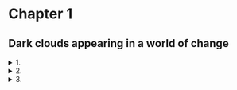 # Chapter 1
## Dark clouds appearing in a world of change

<details>
<summary>1.</summary>
"Give my best regards to the Lord Raikage as well".
The vast ocean was veiled in white mist. Not particularly good for visibility, but the women were accustomed to fog; they cloud see quite well, even in these conditions.
Enclosed on all four sides by the ocean, The Land of Water, one of the lands known as the five great ninja nations, was also home to the village of Kirigakure. The days when Kirigakure was known as the Village of the Bloody Mist and the origin of Akatsuki were in the distant past. Yagura, the Fourth Mizukage, had dirtied his hands with all sorts of evil, but the genjutsu cast on him had been released by the late Ao's byakugan, and with Terumi Mei's assumption of the office of Fifth Mizukage, the situation in Kirigakure was steadily improving.
And then, the Fourth Great Ninja War changed the world completely. The constantly quarrelling five great ninja lands had joined hands and come through the terrible battles together, becoming war comrades. Even after the Great War, they had worked together to overcome the difficulties that arose to sake the world. Many lives had been sacrificed in the war, and those who survived lived with great sadness, but the things gained were also great.
"Please be thorough in your duties in the joint training between Kirigakure and Kumogakure!" Chojuro —carrying the large twinsword Hiramekarei that was proof that he was one of the Seven Ninja Swordsmen— called to the ninja preparing to sail away.
The surf pounded against the port. A ship large enough to carry a hundred people was currently moored there, in this critical location for the Land of Water, surrounded by the sea as the country was.
Some people has kicked up a fuss when the decision was made to train together with another village, but still the feeling of friendship was actually quite strong. The fact that they had exchanges like this with other lands was due in large part to Uzumaki Naruto and the many incredible things he had accomplished during the Fourth Great Ninja War. His hope was that ninja would come together to create a world without war.
"These sorts of experiences will also be good for the future of Kirigakure", the Mizukage remarked to the squad leader in charge of the joint training group.
"Yes, ma'am! We will be bold. Made for this mission, we will build a basis for friendship with other nations!" The squad leader responded sincerely to this hope of the Mizukage.
But she reacted with a gasp. Old maid?!
Utterly ignorant of the Mizukage's state of upset, Chojuro said to the squad leader, "The Lord Raikage is hard on both self and others at times. But he is a firm and brave man. He gives his all to everything he does. Also, this time of year, powerful typhoons often from around the islands neighboring the Land of Water, so please do not act rashly. Keep an eye out for them".
"Ha ha! So now you worry about other people now, hm, Chojuro? Better off herding cats".
Old maid, hard on both self and other at times... Trash her?!
As Chojuro and the others chatted cheerfully, the look on the Mizukage's face grew grim, and an ominous aura rose up around her.
Noticing her silence, Chojuro cocked his head curiously to one side and looked at her. "Lady Mizukage, is something the matter?".
She exhaled a long breath and collected her scattered nerves.
"I just remembered things with Ao... If he were here..."
"Oh, Ao... I wish hr could see me now too". Chojuro had apparently taken her statement to mean she wanted to show off the now-grown Chojuro to Ao.
Rather than correcting him, the Mizukage smiled and brought heir conversations together with a "Truly".
"All right, then! We'll be off!" a ninja on the ship called, now that all members were aboard; the ship slowly left the port.
"The five great nations hated each other so much, and now we can join hands like this", Chojuro murmured deeply moved, as they watched it sail off in mist of sea spray. "It'is simply incredible, isn't it?".
"Yes, it really is". The Mizukage felt something more than this, than how Chojuro left the transformation of this changing world in his own way. She was one of the shinobi who has lived through the dark days of Kirigakure. She had fought, drenched in the blood of the others, in her own blood, for the sake of the village.
Back then, if a ninja was determined to be a burden, they were simply thrown to the wolves. It had indeed been a time when everything was suspected, when they had lost sight of what they were living for, what they believed in, as if they has been in a thick fog. That environment had produced, among others, Momochi Zabuza, feared as a demon; Haku of the Yuki clan, toyed with by the sad destiny of kekkei genkai; and Hoshigaki Kisame, who bore the darkness of Kirigakure alone —so-called "evil" ninja. As a ninja from the same village, from the same era, however, the Mizukage secretly had complicated feelings about calling them evil.
With the tensions among the five great nations easing, and thus, fewer and fewer battles, this world, formerly centered around fighting, was now changing from its foundations.
Which meant that both ninja and average citizens also needed to change to adapt to these new times. But not everyone could accept this. There were inevitably going to be people who rejected and despised the idea of this change, who would try to destroy this new world.
In her struggle to undo the negative inheritance left by the former Mizukage and Kirigakure's own history, the current Mizukage, Mei, was coming up against all kind of difficulties, so she knew. Change was no simple mater.
The ship bound for the Land of Lightning had become a shadow in the distance in the blink of an eye. The Mizukage strained her eyes to follow the hazy ship disappearing into the white mist.

<p align="center">
	<img src="../../README/images/shuriken_naruto.svg" width="50">
</p>

"It got cloudy all of a sudden".
The Kirigakure ninja keeping watch on the deck of the ship looked up at the sky. It had been a day since the ship set out from the port in the Land of Water toward the Land of Lightning. After they slipped through the white fog, they had been blessed with good weather, but abruptly, black clouds started gathering above them. The wind blew against her cheeks, and the calm face of the ocean began to change.
"A storm might be coming". the watch ninja took a step to go and report to the people inside. But she felt eyes on her somehow. Unconsciously, she turned in that direction and saw a small boat in the ocean, in the breaks between the waves. "A fishing boat?".
Aboard the vessel were several people dressed like fishermen in straw raincoats and woven 'amigasa' hats. But there were many islands of all sizes in this area, and more than a few of their residents made their living fishing. There was no need to be particularly concerned. Or so she thought, but the boat was gradually heading toward them.
"Hey! You're going to hit us!" she called out a warning, but the boat didn't show any signs of stopping. "Hey!" The watch ninja learned over from the ship, grabbed her forehead protector with the Kirigakure crest on it, and held it up. Perhaps there came through in this a boast that they were ninja of Kirigakure, an unconscious arrogance that fishermen like them couldn't do anything about it.
One of the people in the boat stood up. Woven hat deep over their eyes. Fingers grasping the edge, slowly lifting it. The hidden chin, the mouth, the nose were revealed, and then...
The instant she saw the eyes, the watch ninja fell down.
"H-hey! What's wrong?!" The eyes of the other ninja on deck grew wide at their comrade suddenly dropping to the deck after calling out a waring to the small boat ahead of them. But before any of them could race over to her side, they sensed an abnormal aura.
"Wh-who's there?!" The mysterious person, face covered by the woven hat, landed soundlessly, alone, on the deck of the sip. From the way they carried themselves, there was no doubt they were a ninja.
Hearing the commotion, the squad leader came running up.
"Seize them!"
The ninja Kirigakure began to weave signs to capture and eliminate the intruder. They were on the water; given the number of the Water Style users in Kirigakure, they should have had the upper hand.
However, the intruder calmly lifted the edge of the hat again.
"Wha—!!"
Young ninja with promising futures, veteran shinobi who had lived through the time known as the Village of the Bloody Mist and survived the Fourth Great Ninja War, all of them crumpled on the spot, unable to do anything against this alone ninja opponent.

<p align="center">
	<img src="../../README/images/shuriken_naruto.svg" width="50">
</p>

"They're late".
The ninja of Kumogakure grumbled, waiting in the drizzling rain to greet the ninja of Kirigakure at the port in the Land of Lighting. The scheduled arrival time was long past, and no message had come to say the ship would be late.
"The Lord Raikage's going to lose it if they're too late".
Their straightforward, short-tempered Raikage. If they kept him waiting too long, he would erupt in anger; he might very well bring the lightning of his name down on them.
"Maybe the weather's not working with them. There's nowhere out on the ocean to get out of the rain, after all".
"But they could at least send a messenger hawk from the ship, right? It'd make it easier for us to report to up high too, if they'd send a little note saying they're late".
"That's true, but..."
The wind brushed against the cheeks of the increasingly wetter Kumogakure ninja. After considering again the possibility that their arrival could be even further delayed, they decided to send a messenger to Kumogakure.
"Hey, wait. Is that it there?".
A ship has finally appeared on the horizon.
"So they finally show up, huh?".
The ship bore the mark of Kirigakure; it was clearly the one they were waiting for.
"It's kind of really quiet, huh?".
There was no one on the deck; they couldn't see any Kirigakure ninja. Perhaps they had gone into the cabin to avoid the rain.
As the ship approached, the wind and rain grew more intense. Almost as if bringing something sinister.
"Welcome to the Land of Lightning!" the Kumogakure representative called out, as the ship reached the shore.
There was no response from inside. Thinking this suspicious, the Kumogakure ninja looked at each other.
"Welcome!" she shouted again, her voice tense.
Finally, someone appeared from within ship. A ninja wearing a woven hat. This ninja glanced down at the representative who had called out to welcome the ship.
"...Oh..." The representative swayed, and then collapsed on the rain-slick port.
"Wh-what's wrong?!". The Kumogakure ninja were bewildered by this sudden event.
The ninja in the hat jumped down from the ship and tossed the hat away, revealing what had been hidden beneath it.
"Th-those eyes?!"
Crimson eyes glowing eerily in the rain. Not one of the Kumogakure ninja escaped being caught in their glaze.
"Crap, ocular jutsu..."
Merely upon seeing that red glow, the ninja of Kumogakure lost all their strength and fell to the ground.
"That was wonderful". Red Eyes' comrades leaped down from the ship after watching the scene play out.
"Put them in the ship", Red Eyes instructed, and the other ninja nodded.
The Kirigakure ninja were already inside the ship, fat on their backs, not moving so much as a muscle.
While the others hauled the Kumogakure shinobi up, Red Eyes picked up the woven hat and put it back on. The weather grew increasingly rough, and the black clouds, stirred up by the wind, twisted like a giant snake.
"We got them all!" one ninja shouted, and Red Eyes leapt up back onto the ship.
A bolt of lightning raced across a sky rumbling with thunder.
"We'll dye it all red".
I will nor allow this peace.
</details>

<details>
<summary>2.</summary>
The woods were thick. Ivy twined around fat trunks, down to the roots of mossy trees, erasing the border between tree and earth. This particular tree that stretched its branches to the heavens, seeking the light of the sun, was hundreds of years old. But beyond it were young buds not yet grown.
Someone was looking down on it all. The left eye that barely peeked out from the hair hanging across his face was the supreme Rinnegan. At first glance, the right looked to be a normal eye, but it housed the Sharingan, the kekkei genkai of the Uchiha clan. The man's name was Uchiha Sasuke.
At the top of the massive tree, Sasuke looked out at the view in all directions. He had made it through the Fourth Great Ninja War and come back a shinobi of Konoha once more.
However, rather than saying in the village, he had set out on a journey.
I want to know how this ninja world —how the world looks to me now.
He had been traveling for several years, and had seen things he probably wouldn't have noticed when he was steeped in darkness. There had also been times when he looked back gently on the past he had tried to break free of. There were moments when he remembered his friends. He saw with his own eyes the scars of the war; he touched on people's sadness, and felt the futility of revenge.
In the past, Sasuke had endured the pain and suffering of having his family and his clan taken from him with the powerful medicine of revenge. But in the depth of that darkness, he had become confused about what path to go down. He had lost sight of what was important. It had taken a very long time to be able to understand and accept that, but Sasuke truly felt it now.
He felt the changes in the world as well. The five Kage had moved to make major wars disappear, and maintain peace and order. Once, the power of the ninja was used to protect their own countries, and to invade and attack other nations. Now, it was being made use of to develop equipment that did not require chakra to instantly transmit information, to maintain medical facilities, to actively communicate with other nations, and to enhance distribution systems, among other things. The world was stepping into a new age of growth.
Which was exactly why he could not overlook one particular issue.
Otsutsuki Kaguya.
The woman who had taken in her mouth the fruit of the Divine Tree —said to be forbidden— gained chakra, and brought calm to a turbulent world. But she had been consumed by the immense power, and after a time when she ran wild, her own children, Hamura and Hagoromo, had sealed her away.
The very Kaguya had come back to this world, and Sasuke had, along with this comrades in Team 7 and Uchiha Obito, sealed her away once more. Once the threat that had rocked the world had passed, people rejoiced, but something about it bothered Sasuke.
Through Black Zetsu's secret maneuvering to bring her back, Kaguya has linked the people she cast Infinite Tsukiyomi on to the roots of the Divine Tree, transforming them over many years into her personal soldiers. The end result was the army of White Zetsu.
Formerly known as the Rabbit Goddess, Kaguya changed somehow after she had freed the world from conflict, so the people connected to the Divine Tree also came after the peace she brought about. Why, in a world where fighting was supposed to have ended, was there a need to use the Infinite Tsukiyomi on people and turn them into soldiers? To play cruelly with those who had power, to control human being with fear; a number of reasons came to mind, but Sasuke could see no clear answer.
He was chasing after the traces Kaguya had left behind to clear away his doubts, but his opponent was the progenitor of chakra. Sasuke might have had the Rinnegan, but picking up her trail was no easy feat.
"Mm?" Sensing an aura, he looked toward the southwest.
When he squinted, he could see something flying in his direction. At first glance, it was a small bird flapping its wings, but circulating in that bird was not blood, but ink and text brought o life by chakra.
Sasuke quickly pulled out a scroll, and the bird flew toward it as if called. Konoha ninja Sai's Art of Cartoon Beast Mimicry.
The figure of the bird disappeared, and in its place, text spread out on the open scroll.
Thinking that he needed to have a more diverse view of the world in order to know Kaguya, Sasuke had recently deliberately begun communicating with Konoha more often, asking them to send him information on the state of the village and of the world.
He turned his gaze to the words on the page, thinking it was one of those missives, but his brow furrowed at the content.
"This..."
It was a message from the current Hokage, Hatake Kakashi.
Apparently, a large number of ninja from Kirigakure and Kumogakure has suddenly disappeared. There was no sign of a fight, and information was limited, so the Hokage was asking him to contact Konoha if he found anything suspicious that might have been related to the incident.
"More than a hundred ninja suddenly vanish?"
If a person was behind it, it was posible that they were a genjutsu user. In which case, it would be best for Sasuke, with his superior ocular jutsu, to respond. If he used the Sharingan, he might be able to see what other ninja couldn't.
At the top of the tree he had climbed to check his direction, Sasuke looked around once more with those eyes. Several clouds of white smoke piffed up info the air beyond the forest he was perched in. Not from fires, though. It was steam. He was that close to Yugakure, a village where hot springs welled up out of the earth, often used as a hot-spring resort. It was in the Land of Steam, which was not far from the Land of Linghtning, and ships always departed from there to the Land of Water.
"Maybe I'll head for the Land of Lightning, then". Given that he could reach it via a land route, Sasuke first set his sights on the Land of Lightning, and dropped back down into the forest.

<p align="center">
	<img src="../../README/images/shuriken_naruto.svg" width="50">
</p>

Until around the time the sun was setting, Sasuke charged forward silently, without resting, racing through a bamboo thicket. It was hard to jump through the supple, elastic bamboo the way he did with trees. As he moved across ground littered with bamboo leaves to quickly make his way out of the grove, Sasuke thought about the situation.
He was still in the Land of Steam. He wanted to be in the neighboring Land of Frost by the time the date changed, and then in the Land of Lightning and the village of Kumogakure the following day.
Abruptly, a small settlement came into his field of view. It was the sort of country village you'd see anywhere, but he unconsciously came to a stop.
There was not a single light in the village.
Although the sun had set, it was too early for everyone to have gone to sleep. And he had also just heard about the disappearance of a large number of ninja.
Sasuke closed his eyes for a moment and focused his power in his right eye. When he opened his eyelids, the eye was dyed red, three 'tomoe' marks visible in it. Saringan.
He looked at the village with that eye. There were indeed people inside the houses, which made ample use of the surrounding bamboo in their construction. But all of them were sill like they were holding their breath. Almost as though they were afraid of something.
His curiosity piqued, Sasuke took a step toward the village.
"So you show yourself! You fallen Dark Thundeeeeerrrr!"
Someone leapt out with a great deal of force from beneath the bamboo leaves.
Sasuke looked in that direction to find a balding old man, all skin and bones, charging at him, bamboo spear in hand. His movements were not quick, and he wasn't strong; he seemed to be a normal person with no connection with the ninja arts.
Sasuke jumped backward and lightly dodged. But in the spot where he landed, he felt chakra behind him.
"Water Release: Rain Barrage!" The high-pitched voice of a young girl rang out, and countless tiny pellets of water like the icing sugar on a sweet cake flew at him.
Sasuke wove signs, took a breath, and brought a finger to his mouth. "Fire Style: Great Fireball Technique!"
Fire Style was the specialty of the Uchihas. The flames he released enveloped the water pellets of his opponent, evaporating them instantly.
"What?! Water Style can be done in by Fire Style?!" his opponent shouted, upon seeing her own technique disappear without ever touching Sasuke. He looked over and saw a short girl with a childish face standing there.
"Chino, get back!" Now a brawny man appeard, as if to push the girl "Chino" back. Kunai at the ready, he tossed it at Sasuke, the tip aiming straight at his heart.
It stabbed into the bamboo behind him. Rrrrrip! The oversized grass exploded backward.
"Wind's changing nature hm?" Sasuke noted. The kunai, cloaked in wind chakra, had expanded the air inside the node of the bamboo and ruptured it.
"Hey! You youngsters, what are  you at?! Hurry up and take him down!" the old man shouted.
"Whaaaat?! No one told me he was this strong!" Chino frowned and stared at Sasuke. And then she gasped and pointed at his eye. "No! no way! Look, Nowaki! That eye... the Saringan!"
A surprised look rose up on the face of the large man, who was apparently Nowaki. "Is that real?"
You listen, you spineless brats! You're gonna be like that, then I'll do it! Dark Thunder, I'll get vengeance for my daughterr!" Clutching his bamboo lance, the old man charged once more.
Sasuke didn't have a chance to even ask what was going on; in any case, he had no choice. "Hah!" He pushed out a hard breath, and took his sword in hand.
"Diiiiiiiieeee!" The old man pushed the bamboo lance forward.
Sasuke easily cut the end of it off. With incredible speed, he then sliced the lance into thin rounds up to the old man's hand, before bringing the tip of his sword up against the old ma's windpipe. Sasuke pressed the blade against his throat as if to make him keenly aware of the cold sensation of the sword.
"Ee, eeep". The bamboo, chopped down to a single joint, fell from the old man's hand. Droplets of sweat popped up on his dry skin and fell to the ground.
"Ah, ah w-wait, brother! Boss! Handsome! Manly! Don't kill the old man!" Panicked, Chino came at Sasuke as if to calm him.
Not responding to this, Sasuke said to the old man, "You've got the worng idea".
"Hah, hah..."
"I don't know this Dark Thunder".
"Eee, eee..." Sasuke's words didn't seem to make it into the old man's ears; he kept breathing sallowly, trembling with fear.
They wouldn't get anywhere like this.
Sasuke moved the blade of his sword the tinest bit away from the old man's throat. "I am not Dark Thunder".
"What?"
"That's the first time I've heard the name". Sasuke lowered his sword, and the old man crumpled to his knees on the spot.
Meanwhile, Chino and Nowaki looked at each other.
"Iou! He says it's a mistake!" Chino shouted.
But the old man Iou's moaned, "Shut up! This isn't the time for that! My heart, ah! My heart huuuurts!" Released from the terror of death, Iou's body responded with intense heart palpitations. He pressed a hand to his chets, and desperately sucked in air.
"Sorry. That was a terrible mistake for us to have made".
Unlike Iou, Nowaki seemed sincerly apologetic.
"Although I feel like we would have been the ones to be killed if the fighting continuaded, I am sorry", Chino added, clapping both hands together in a gesture of contrition. "C'mon, Iou!".
You say sorry, too!
Sill on the ground, Iou turned his face away. "Hmph! It's his fault for coming through Takeno at a time like this!" he cursed.
"Oooh, damned old man!"
"What did you say?!" Spurred on by Chino's words, Iou tried to stand up, but he quickly sat down hard again. Apparently, he had thrown his back out as well. He pounded the ground in vexation. "Ngh! And I thought for sure we'd settle things with the Dark Thunder gang today!".
"Exactly what is this Dark Thunder gang?" Iou had said he was going to get revenge for his daughter. There was no doubt something was happening here.
"Um, that story's a long one. ...Iou, let's go home for now. We have to explain things to the man here".
Like a stubborn child, Iou turned his face away. Chino grumbled an exasperated "Come onnnnnn", and then signaled Nowaki with her eyes.
"We're going back now, Iou". Nowaki hauled Iou up off the ground.
"Hngh!" the old man cried.
Nowaki started to walk toward the village, and Chino followed, hands clasped behind her head. Sasuke stared at their backs; Chino looked back to urge him on. "Hurry up!"
"This looks like it's going to be a hassle", Sasuke murmured as he moved to follow the three. But then he sensed eyes on him and whirled around.
Sasuke surveyed the scene, but there was only the bamboo forest spreading out before his eyes. It was quiet, no sign of any beast.
"Brother what's the matter?" Chino called out, concerned.
Sasuke looked the bamboo thicket over once more before following after her.

<p align="center">
	<img src="../../README/images/shuriken_naruto.svg" width="50">
</p>

They brought him to Iou's house. Apparently, Iou was the mayor of this Takeno, and his home was remarkably large. Inside were all kinds of items made of bamboo, from everyday accessories to children's toys.
"So, like, Takeno apparently sells these bamboo crafts to make a living". Chino showed Sasuke the bamboo wicker baskets, skewers, and fishing rods, among other items off to one side.
"Don't go touching things!" Iou snatched a skewer from her with a snarl, but Chino wasn't put off in the least; she picked up a bamboo dragonfly and set it flying through the room. Unfortunately, it looked like it was going to land on top of Sasuke's head, but he caught it before it did, and held it up in front of him.
"I guess they sell all these in Yugakure. There's a lot of tourists there", Chino noted. "But the prices are too low, so they barely make anything off them".
"Quiet, you!" Iou roared instantly.
Yugakure was the rare ninja village that was also a tourist destination. And judging from the piled-up baskets and the large number of skewers in the work area, there seemed to indeed be a demand for the items, but life was apparently still hard in this village.
"Actually, me and Nowaki performed in Yugakure a little earlier".
"Performed?" Sasuke raised an eyebrow.
"We're shinobi has-beens, traveling performers. We made some real coin in that onsen town. You can really clean up in entertainment there". Chino breathed out, and soap bubbles appeared, one after another. For a shinobi, it wasn't much of a trick, but it was probably well received by the average person.
"So. We were heading off to a different area when we came through Takeno, okay? We stopped at the store for food, and this old man grabbed onto us. He begged us to help him get revenge, and then cried all over us".
They were finally getting to the subject at hand. As if compelled by Chino's story, Iou shouted, "It's all because of Dark Thunder! They're a heartless, soulless, evil organization! They come after tiny villages and pillage them! They kill people for sport! A few months ago, they came after the village my daughter married into... and they killed everyone!".
So that's why he was talking about revenge.
Perhaps remembering his daughter, tears sprang up in Iou's eyes. "We weren't blessed with children, and then after we got old, finally, my sweet baby girl! She got married last spring. She was going to have a baby soon!".
Seemingly unable to put his feelings into words any further, Iou gritted his teeth like he was trying to hold back his tears.
"He said his daughter was killed and his wife took sick from the shock of it and died", Chino finished.
Tragedy begets tragedy, and now all only Iou was left. It was a terrible situation —no wonder he had been driven to vengeance.
Having silently listened thus far, Nowaki looked pityingly at Iou. "Apparently, the people of this area fear this Dark Thunder and live their lives in dread. Look at the windows".
When Sasuke did as instructed, he saw that blackout curtains hung over the windows so that no light leaked out. The people in the other houses likely had the same setup.
So that's why they had lain in wait, and tried to take down the Dark Thunder group.
"Now, you! You're strong, right! Please! Help me!" Iou roughly wiped his eyes with the back of his hand as he asked Sasuke for his help, almost throwing himself forward.
"What? Isn't that a bit too selfish?" Chino sounded exasperated.
"Shut up!" Iou roared at her, and kept going without a pause. "I apologize for before!" He threw his head down in a deep bow, and then didn't move to bring it up again. Was he planning to keep bowing until Sasuke said yes?
Unable to just stand by and watch, Nowaki lowered his voice and said, "I'm not with Iou or anything, but actually, the leader of this Dark Thunder group is apparently saying his master is Uchiha Sasuke. And he's broadcasting it to the world".
"What did you say?" Sasuke unconsciously furrowed his brow at the sudden appearance of his own name in the conversation.
"That's you, right? Uchiha Sasuke. I guess he really looks up to you or something".
Unlike Iou, Chino and Nowaki had an understanding of ninja. And they were traveling performers. They would be privy to information as they journeyed around the world. It was precisely because of this that they had guessed who he was right away, once they saw his Sharingan.
Sasuke had never heard of anyone calling themselves Dark Thunder. He was naturally annoyed at someone using his name however they pleased, but more than that, the fact that people out in the world doing evil were openly respectful of him shot a shadow of gloom into his heart. The shadow was dark and heavy.
"That's that, then", Sasuke murmured, slowly. Now that his name had been brought into it, he couldn't say it had nothing to do with him.
And it was a fact that the Dark thunder group was violent, with many victims, and this village was exposed to that terror.
The disappearance of a large number of ninja concerned him too, but he couldn't exactly walk away from this village. The reason Sasuke was on this journey was also to atone to the world, after all.
"Huh? You're gonna help?" Apparently, Chino didn't think Sasuke would help them. She looked at him with wide eyes. "I figured you'd say 'not my problem', or 'fix it yourselves', and then flip the table before taking off".
First of all, he would never flip a table, but the old Sasuke probably would have indeed said that. To begin with, the old him would have quickly passed through this village, and headed straight for the Land of Lightning.
"So you'll do it! You are the man I thought you were!" Iou raised his head, and a broad grin spread across his face. The change in his attitude was whiplash inducing.
Seeing Iou like this brought another person to mind. Tazuna, the bridge-builder from the Land of Waves. Tazuna had struggled against various obstacles to build his bridge, and he had the same audacity and quick-changing attitude. Maybe it was a special characteristic of this generation.
But the paths the two men had gone down were exactly opposite. Even after his loved one had been killed, Tazuna risked his life to fight for the future of the land, while Iou was spurred by hatred to see the power of vengeance.
"At any rate, that's enough for today, right? It doesn't seem like the Dark Thunder Group is gonna show. Let us rest". Chino made a show of yawning hugely.
"I s'pose. There's rooms here. Use 'em if you want. ...And if they do come, I'm really counting on you", Iou said, as if to drive the point home. His eyes showed that he was certain that this village was going to be attacked. And deeper in those eyes was a darkness that sought punishment for Dark Thunder for killing his daughter.
Even if Sasuke helped to resolve this incident, he had no intention of lending a hand to revenge. Although Iou likely wouldn't accept that. Instead of answering the old man, Sasuke went into the room he had been given.

<p align="center">
	<img src="../../README/images/shuriken_naruto.svg" width="50">
</p>

"Huh? Say that one more tiiiime".
A small village nestle in the mountains. But there were no longer any villagers in it. Destroyed houses, people cruelly forced to breathe their last. Only the beasts that caught the scent of blood were lively.
Inside a ruined house, the man sitting on the table and tossing a ball at the wall turned up the corners of his mouth at his subordinate's words. Bluish-purple hair tied back loosely, pale lips. Only his eyes glittered and shone.
"Yes sir! Not long after the sun had set, when we went to scout out Takeno, there was a man using the Sharingan! Lord Karyu, it was most likely Uchiha Sasuke!".
The ball hit the wall and bounced off the blood-soaked floor next to a corpse, and then returned to the man's —to Karyu's— hand.
"Uchiha Sasuke. The sole survivor of the proud Uchiha clan. So he's in Takeno..." Karyu chuckled softly and jumped down from the table before throwing the ball up against the wall once more.
Thuk! There was a loud explosion, and the subordinate involuntarily plugged his ears and closed his eyes. When he opened them again, there was a large hole in the wall, and Karyu had stepped through it and gone outside.
Looking up at the moon hidden among the clouds, Karyu stretched out his hands. "My heart's teacher, the man who showed the world the wonder of kekkei genkai, Uchiha Sasuke... that I would get the chance to kill him!" A look of delight came across his face, and he shouted to his subordinates on standby, "All of you, get to work! Just the right time for Takeno... smash it all to pieces!"
</details>

<details>
<summary>3.</summary>
The massive A-un gates connecting the village with the outside world were closed now, as if to escape the darkness of night; the enormous rock wall with the faces of the six generations of Hokage carved into it was quietly illuminated by the light of the moon spilling through the clouds.
Ancient even among the ninja villages, the Land of Fire's Konohagakure. This village, which had once taken catastrophic damage from Akatsuki's Pain, now shone even more brightly than it had in the past, and the population, which dropped during the Fourth Great Ninja War, was gradually recovering.
Everything appeared to be going well, but every era inevitably had its trials.
"Hmm. This is actually a tough one"
The Hokage's office.
Looking over the letters that had arrived from Kirigakure and Kumogakure, the sixth Hokage, Kakashi, sighed. The missing shinobi were master hands. And with the ninja of Kirigakure, a hundred shinobi had disappeared all at once, together with a ship.
According to Kumogakure, someone who had seen the Kirigakure ship in the ocean near the port in the Land of Lightning. In which case, it was possible that the ship had docked at one point at the port of the Land of Lightning. So maybe the Kumogakure ninja had gotten on the ship and gone somewhere with them?
But it was not going to be helpful if they had actually fled across the ocean. They wouldn't leave any footprints or scent; in the wide ocean, even the ninja dogs Kakashi could summon, all them excellent trackers, would have a hard time finding the missing ninja. Kirigakure and Kumogakure were no doubt both at a loss for what to do.
If this were the past, the details of this incident would have stopped at the borders, but the letters seeking information had been sent to Konohagakure, Iwagakure, and Sunagakure —ninja villajes of the five great lands— and now the information seemed to be spreading even further. Although this was another village's problem, it was not a stranger's problem.
When the information arrived, Kakashi conveyed it inmmediately to the ninja of Konoha. And to Sasuke, who was traveling the world. Kakashi suspected that genjutsu was involved.
Although neither Kumogakure nor Kirigakure had any specific theories, they likely thought the same thing. And it had to be an unknown genjutsu. That was the only conclusion he could come to when he thought about the fact that so many ninja had been unable to grapple with it. Sasuke probably thought the same thing after reading Kakashi's letter.
Sasuke had left on his journey for information and atonement, saying something bothered him. Unlike the ninja in the village, he had some room to maneuver. And more than anything else, he had the Sharingan and the Rinnegan. Things other ninja couldn't know might be seen with his eyes.
"Sixth".
He heard a knock on the door of his office. Identifying the voice as that of Shizune, former Hokage Tsunade's student, he called out, "Yes, come in". She was kind enough to be his assistant as well.
The door was slightly ajar; Shizune poked her face through with a concerned expresion. "Excuse me —Sai says he has a report", she informed him.
He had asked Sai to get in touch with Sasuke. So it was probably a report that his message had reached him.
Shizune looked worried, but Kakashi said, "Sure, show him in".
"All right, then". Shizune opened the door, and looked over her shoulder. "Excuse me".
"Hello!" Sai walked in with his usual somehow smarmy smile on his face. Behind him was Haruno Sakura, looking apologetic. A question mark popped up in Kakashi's mind.
Behind Sakura, one more person came into the room. "Hey!" Master Kakashi!" Playing the fool with an unboundedly cheerful smile was the man who had saved the world in the last Great War, Uzumaki Naruto.
Sai was one thing. Why were Naruto and Sakura here?
"Of course it would be you, too".
Naruto clasped his hands behind his head and cackled. "Sai said he was coming to see you, so I just tagged along".
Without the slightest compunction.
"You too, Sakura?"
"I was looking something up with Shizune".
So when Sai and Naruto asked Shizune for a meeting with the Hokage, they had noticed Sakura there and invited her along, then.
"Anyway. How about I her your report, Sai?"
"Right. My messenger safely reached Sasuke the other day".
"The Cartoon Beast bird flew off to the northeast, hm? In which case, judging from the number of days, he's around Yugakure or Shimogakure, maybe?"
Hearing this, Sakura let out a sigh of relief. Sasuke was still alive somewhere. She felt easier, just knowing that.
"So like, Master Kakashi, any progress in the disappearances?" Naruto unclasped the hands behind his head and looked at the letter in Kakashi's hands. He was clever times.
"Apparently, there's no evidence or anything".
"Sixth, something's bothering us about this incident", Shizune said.
Sakura nodded and stepped forward. "It seems that we're seeing ninja missing from Konoha, as well".
"What?" Kakashi started to rise from his seated posture.
"It's not on the same large scale as in Kirigakure or Kumogakure, but there were several cases about three months ago. There might also be others that just weren't made public".
Even now, they had many dangerous missions, and sometimes, ninja did go missing. And because they had more frequent contact that before with other regions, there were more people coming and going. So this wasn't a special, rare ocurrence —but something bothered Kakashi about it, too.
"Why were you looking into something like that, Sakura?"
Sakura was very busy as a medical ninja, and the fact that she was looking into something of this nature was a little unexpected. At his question, her gaze froze slightly.
"A regular at Ino's family's shop went on a trip and disappeared. Ino said he wasn't the sort of person of suddenly vaninsh, and when I heard about this case, I immediately remembered him".
Yamanaka Ino was a female ninja, Sakura's rival and best friend. Her family ran a flower shop, where Ino also worked from time to time. The sight of Ino worried about a regular customer had probably stuck in Sakura's mind.
"I thought I'd tell you once I learned more details".
Given that this was Sakura, there was no doubt she had been planning on telling him once she had looked into the enough to be sure.
"Oh, thanks. I'll keep an eye on it too".
Although the person on top was thought to have all the information, he actually did't. For better or for worse, people sifted through information, deciding what was and wasn't worth telling the Hokage, so a lot of information never reached his ears. Which was why it was vital for him to hear the opinions of people he knew like this.
Good thing Sakura's story got to me at the right time, Kakashi thought as he turned his gaze to Naruto, who had brought Sakura in to begin with. It was at that moment...
"Sixth! There's an invader in the village!" A ninja from the barrier team appeared suddenly in the Hokage's office. Tension ran through the room.
"Did they touch the barrier?"
A spherical barrier had been set up around the village of Konohagakure, from the ground up into the sky. After the attack by Akatsuki, they had put up an even more powerful barrier.
"They...they're already inside the barrier, all the way to A-un gate..."
"What?!"
"The ninja of the barrier team are currently on their wa—"
The end of the word didn't make it out.
Boom! They heard a sound like an explosion from somewhere. Kakashi and the others opened the windows of his office and looked outside.
"Master Kakashi, flames..." A fire had broken out in the direction Sakura was pointing, near the A-un gates, perhaps an effect of the explosion.
"Master Kakashi! We'll go to check it out right now!" Naruto said.
Sai swiftly opened up a scroll hanging at his hip and sent his brush racing across it. The ink drew out a large bird with its wings spread. "Ninjutsu! Art of Cartoon Beast Mimicry!"
The bird flew up from the scroll as if being born and spread its large wings outside the window. Flapping them, the bird first allowed Sai to leap on; then, Naruto and Sakura followed suit.
"Do it", Kakashi said, tersely.
Naruto nodded, and the three flew of in the direction of the flames licking up into the air.
"Sixth, I'll go give the order for firefighting activities!"
Shizune said, and Kakashi nodded in he direction before giving the order to gather information in all areas. He glanced at the letters from Kirigakure and Kumogakure laying on his desk.
"What exactly is going on here...?"

<p align="center">
	<img src="../../README/images/shuriken_naruto.svg" width="50">
</p>

On the back of the enormous Cartoon Beast bird Sai had drawn, Naruto and the others hurried in the direction of the gates and the nearby fire. But when they were halfway there, Sai scrape against the roofs of buildings.
"Sai, what's gong on ?!" Naruto shouted in surprise, when he spotted a three-person cell ahead of them racing along the rooftops toward A-un gate. "Oh! Shikamaru?!"
Sakura leaned forward and looked down. "Ino and Choji too! Sai, I can't believe you noticed them!"
The group of Ino-Shika-Cho had also apparently heard Naruto and Sakura.
"You guys're heading for A-un gate, too?" Shikamaru shouted, looking back.
"Get on!" Sai called out.
The three jumped up onto the enormous bird, and although the bird staggered and nearly crashed into a building the instant Choji was on board, Sai managed to get them flying high again immediately.
Naruto and the others looked once more at the three new arrivals. Shikamaru, Ino and Choji were childhood friends, and they had previously joined together in a three-person cell under Sarutobi Asuma. However, now they each had their own positions, and didn't often work as a team anymore.
"Ino and her mother asked us to, so we've been chasing after traces of the regular customer from the flower shop", Shikamaru explained, reminding Naruto of Sakura's investigation and what she had reported to Kakashi.
"You find any clues?" he asked.
"We found the inn that was probably the last place he stayed", Shikamaru replied. "The mistress there there said he was on his way back to Konoha after a hot-spring treatment".
That meant that this customer hadn't planned to disappear.
"So then something happened on his way home", Naruto remarked.
Ino nooded firmly. "He—his name's Tadaichi, by the way. He lost his wife young. He's the sort of person who'd buy flowers at our shop and offer them to his wife whenever he had the time.
He used to be active in the Anbu, but now he's fairly well on in years. He retired as a ninja this year, and when he came and said goodbye, he told us he was going to go around to the places where he spent time with his wife". He'd been a regular customer since Ino was a little, so she was fond of him, unsurprisingly.
"Look. There's the whole thing with Kiri and Kumo right now right? We're worried he got dragged into all that", Akimichi Choji interjected. "They're also investigating in Kumogakure, but it was raining at the time, so the scent got washed away.
It's hard to find traces of him". Choji was in contact with Karui, a female ninja in Kumogakure, so he could get independent information.
"At any rate, before all of that, we need to do something about this situation", Shikamaru said, putting a stop to that conversation. He looked toward A-un gate. Within the gates, which were locked at night, flames licked up into the air inside of Konohagakure.
"Shikamaru, we were just at Master Kakashi's, and apparently, there's an intruder in the village", Sakura told him.
"Ninja from the barrier team are supposedly already on their way there".
"So then if we can spot the barrier team, we'll know the enemy?" Shikamaru said, and Naruto leaned far forward, straining his eyes.
"Over there!" Naruto's gaze was resting on the barrier team.
They appeared to be fighting enemy ninja.
Shikamaru spotted them at the same time. He furrowed his brow. "What? They're totally on the defensive?"
Just as he noted, the ninja of the barrier team were retreating, almost as though they were trying to avoid actually fighting.
Some were already injured, lying on the road.
"Huh?!" Ino suddenly cried out.
"What's wrong, Ino?" Sakura asked, but Ino didn't respond, instead moving to jump off by herself.
"Ino, that's dangerous". Sai grabbed her arm to stop her.
Ino's eyes were still on the enemy attacking the barrier team. "It can't be..."
"What's wrong, Ino?" Choji asked, seeing all the blood drain from her face.
Her lips trembled. "Tadaichi". She forced the name out.
"Huh?"
"It's Tadaichi"
A shock ran through the group. The man Ino called Tadaichi was clad in travel gear, and the look on his face was blank, like it had been scraped off.
"You're sure, Ino?" Shikamaru asked.
"I'm totally sure! But he's not the kind of person to turn on Konoha! Why..."
"So then..." Shikamaru looked down on Tadaichi, "Is there a possibility he's under a genjutsu...maybe?"
This time, Sakura gasped. She looked at the faces of the other enemies. "It might be exactly that, Shikamaru".
"What do you mean?"
The information she had just been reading on the missing people came back to life in her mind. "It's the people who went missing"
"What?!"
"They're Konoha ninja! They might all be!"
Shikamaru clicked his tongue and looked at the ninja of the barrier team. "So that's why they've been forced into a defensive battle!"
Someone on the barrier team had likely realized that the enemy warriors were Konoha ninja. But if it was genjutsu, then there was a chance they could be brought back to their senses with a counter-genjutsu. The barrier team was no doubt fighting with that very idea in mind. The attacks they threw at Tadaichi were too weak to kill.
"Wait, that", Naruto said. "What's that about?"
They felt a wave of pressure, like something swelling up and coming toward them.
Injured by the barrier team's attack, Tadaichi fell to the ground, and his body began shaking.
"Ah! This is bad!" Naruto immediately leapt off the bird.
Shadow Clones! As he wove the signs in midair, his shadow clones landed next to the various members of the barrier team.
"Naruto?!"
"We're flying!" Without giving them a chance to say anything, Naruto lifted up the ninja of the barrier team, and all departed from the place at the same time.
When he looked back, Tadaichi was slowly getting to his feet. Despite the fact that he was injured, his face was still expressionless. The blood spilling out of his wounds frothed and bubbled. And that wasn't all. Lumps popped up all over his body, almost as if there were another living creature inside him, crawling around.
"We gotta get further back!" Naruto got more distance from Tadaichi before putting the barrier ninja down in what was probably a safe place, and then starting to run back to Tadaichi to try and help him.
But the lumps seething through Tadaichi's body swelled and grew larger, and his skin, unable to contain the growth, split.
And then—
Boom!! He exploded violently like he was bursting open. The houses closest to him were unable to hold up against the impact of the explosion and were destroyed. Fortunately, Naruto's shadow clones had gone to check on and bring out the people in the buildings nearby, so there was no human damage, but new flames rose up into the sky.
"Are you okay, Naruto?!" Sakura cried, as Sai's Cartoon Mimicry bird landed and they all raced over to Naruto's side.
"Tadaichi..." Ino stared dumbfounded at the scene, bits of flesh flung everywhere. Sakura placed a concerned hand on her back. "I'm okay". She pulled herself together, and immediately ran over to the injured members of the barrier team with Sakura.
However, the threat had not ended.
"Hey, don't they seem kinda weird?" Shikamaru's face hardened as he stared at the ninja of Konoha, likely under someone's control. Until moments ago, they had been baring their teeth at the members of the barrier team, but now they suddenly turned their backs to them and started running. The Konoha ninja then spread out their hands on the wall that surrounded Konohagakure, and clung to it.
Naruto gasped. "No way! Them, too?!" He stared hard at their bodies. They were all injured somewhere —probably injuries from the explosion of Tadaichi. Blood oozed out of their wounds, and just like before, it was frothing. A chill ran up Naruto's spine, "Shikamaru! They're all gonna explode!"
"What!?! If we have several explosions like that one at the same time, this whole area could be sent flying!"
There were nine Konoha ninja left. Their bodies began to transform and swell up, as if things inside were pushing outward.
Shikamaru clicked his tongue. "Can you make some wings with Art of Expansion?!" he yelled at Choji.
"G-got it!" Choji opened a bag of chips he had hidden on him, and shoved them all into his mouth. As he hurriedly chewed them up, he concentrated his power in his body. "Aaaaaaaah!"
The secret technique of the Akimichi clan. In the blink of an eye, Choji's body became enormous, and butterfly wings sprouted on his back. This technique used a vast amount of chakra. Choji's cheeks, usually swollen, were carved out in sharp relief.
"How long 'till they explode, Naruto?!"
"Maybe ten seconds!"
Nine, eight, seven—
"Got it! Everyone, behind Choji! Hold onto something solid!"
Six, five, four—
"Choji, now! Flap those wings with everything you've got!"
"Aaah!" Having quickly grasped Shikamaru's intention, Choji braced himself and flapped the massive, chakra-made butterfly wings. He sent all of his own chakra out on the wind they created.
Three, two, one—
Booom! The noise of the explosion. And again and again. A series of these, and the bodies clinging to the wall were ripped apart all at once.
Shikamaru checked the front, and then yelled, "Here it comes!"
When the shock wave came toward the village of Konoha, it collided with the wind radiating outward from Choji's massive body. The wind hit the shock wave, and the two fought.
"I got your back!!" Naruto shouted. "Here we go, Kurama!"
Right!
To reinforce Choji's wind, Naruto called up the nine-tailed Kurama, once a source of hatred, now his partner. Power raced through his body, generating a Wind Release: Ransengan that he sent flying toward the shock wave. This new wind pushed back the shock wave to protect the village.
"All right. Nice!"
After wrestling with Choji's wind, the shock wave was bounced back beyond the village with the added force of Naruto's Wind Release: Ransengan. The trees of the forest just outside the gates were whipped around by the combination of wind and shock wave and flattened.
"Hah, hah...Did that. Do. The trick?" Choji released his jutsu, breathing hard.
Part of the wall enclosing Konoha was destroyed, but there appeared to be no damage to the village. The flames rising up inside the village had also been blown out.
Shikamaru patted Choji's shoulder. "Nice work".
Sakura raced over to the broken wall, but her shoulders dropped with regret. The bodies had been turned into hunks of flesh beyond repair. Ino also bit hr lip.
"At any rate, we gotta report to the Hokage. Sai, sorry, can you take us with your Cartoon Mimicry?"
Shikamaru quickly gave instructions. Naruto also moved to follow Shikamaru.
"Naruto!"
Just as Sai pulled our his brush, they heard someone suddenly call out Naruto's name. They looked in that direction and saw a man with wide-framed sunglasses and spiky black hair swept up and back running over to the scene.
"Huh? Who're you again?" The man looked familiar, but his name wouldn't come out.
"Yamashiro Aoba!"
"Yamashiro Aoba?"
"We went to Turtle Island in Kumogakure together!"
"Ohh! Yeah, right! Huh? What? You going to Turtle island again?"
"Not that! I'm a messenger from the Hokage!" Aoba shouted out the main point, sensing a danger that the conversation would continue to go in this strange circle.
"From Master Kakashi? What's he say?"
"Earlier, intruders were detected by the barrier. They number thirty".
"What?!" they all cried out in surprise. Thirty —three times the attack just now.
"Does that mean new intruders?" Sakura asked. "They were detected this time?"
"Yes". Aoba nodded. "They're heading this way now".
Naruto felt eyes on him from the woods on the other side of the destroyed wall. "There!"
From the dark woods, first, a lone man. He was followed by one more, and then another.
"That may be..." Sakura murmured, a bewildered look on her face.
They were wearing ninja uniforms. But they were a mix of Kirigakure and Kumogakure uniforms. The marks of those two villages were also carved into their forehead protectors.
"This looks like it's gonna be a drag", quick-thinking Shikamaru grumbled. "Naruto, you guys were with the Sixth —Master Kakashi, right? You heard that someone had invaded the village, and you came running to the scene. From all this so far, I'm guessing that the barrier team didn't notice the first intruders until they were in the village".
"Y-yeah".
Shikamaru talked as though he had actually been there himself. "Although they were being controlled by someone, Tadaichi and the others were Konoha ninja. That's why they were able to slip through the barrier without being noticed. They were probably just a teaser, at best".
The army corps of mind-controlled ninja was slowly approaching. Dull eyes that gave no impression of will. This was the main force.
"On top of that, there's a good chance that these guys here now are the missing ninja from Kiri and Kumo. Honestly, it's just one thing after another". Shikamaru scratched his head.
"Shikamaru —the trigger that makes them explode is probably getting hurt. Their wounds emit a strange chakra and starts the transformation of their bodies". Just like Naruto had noticed their wounds, Sakura had also apparently picked out the trigger for the explosions.
"In which case, we can't be careless with them". A serious look rose up on Shikamaru's face as he stared at the approaching ninja.
And this situation was not just happening in Konoha.

<p align="center">
	<img src="../../README/images/shuriken_naruto.svg" width="50">
</p>

"Why would the ninja from the alliance training corps be here?"
Unlike Konoha, where few of its own ninja had shown up, Kirigakure had had several dozen of their own thrown at them right from the start, and these ninja had made it into the interior of the village. Fighting to defend Kiri's key facilities, Chojuro gritted his teeth at the smoke rising up in every direction.
"Chojuro, the evacuation of the elderly and the children is complete", The Mizukage appeared before him to report the end of the evacuation. "I'm going". She started to run off to the central area of the battle. "Tell them to follow me. I have a duty to protect the people of the village. That...means them too". She looked at the smoke wafting up in tufts, unlike the fog that always hung over the village. These mind-controlled people were also ninja of Kirigakure.
"I'll protect you, Lady Mizukage —the village of Kirigakure...absolutely!"
"Mm, I'm counting on you".

<p align="center">
	<img src="../../README/images/shuriken_naruto.svg" width="50">
</p>

"Boss! Please leave this to us! Sorry!"
"Ngh!"
Similarly, the ninja of Kumogakure also stared at their completely changed comrades. The Raikage was itching to join in the fight, but Darui, the Raikage's right hand, saw that there was a risk of causing more damage if he did, so he was holding the village chief back.
"Shouldn't we be calling Killer B?!" Omoi brought up his mentor Killer B, imagining the worst-case scenario.
"There'll be too much chaos!" all the ninja arround him shouted.
"C, haven't you detected the true identity of the enemy yet?!" Darui turned his gaze on the sensor ninja C.
C frowned and shook his head from side to side.

<p align="center">
	<img src="../../README/images/shuriken_naruto.svg" width="50">
</p>

Their opponents were ninja under a genjutsu. And if you hurt them, they exploded. They had no will of their own. What on earth were they supposed to do?
"Naruto!"
A new voice rang out. He turned around and saw a woman running toward him, long hair swinging.
"Hinata?!"
"After you noticed Tadaichi's explosion and jumped back, I called her through Ino", Shikamaru said to the stunned Naruto.
Born into the main family of the Hyuga clan, Hinata was the possessor of the byakugan. She had a wide field of vision and the ability to see through things, among others.
"Hinata, it seems like everyone's under a genjutsu. Is there someone controlling them somewhere?"
"Understood. I'll look. "Hinata —now also Naruto's wife— focused her power in her eyes. The blood vessels popped up one after another and then her eyes opened.
Byakugan!
She examined the area with the visual power to see through everything. She stretched her mind out into the woods and the surrounding buildings, not letting a single thing get away from her.
"So?"
"It seems like there's no one".
"What? There's no one?!" Sakura shouted in surprise. "Then how were they being controlled?"
"But there's foreign chakra running through the bodies of those people".
"What d'you mean, Hinata?"
Hinata's byakugan had seen it, foreign chakra running through every inch of their bodies. Such a slight aura that it couldn't be seen without the byakugan. It was possible that this was what was controlling them.
"So then, we just have to take out that chakra!" If they just got rid of the source, the problem would be resolved. That's what Naruto thought, but Hinata's face remained clouded.
"That chakra...it's moving around like part of the body. It might have fused within their bodies".
And on top of that, they would have to get rid of the chakra without causing external injuries.
"So we're not going to be able to just tear it out". Shikamaru sighed. "How about we start with capturing them without actually hurting them?"
Ino furrowed her brow. "But, Shikamaru, it's going to he tough to capture that many people without hurting them. And they're sticking together like dumplings".
Just as Ino noted, the ninja approaching Konoha were moving in a tight group. If one of them got injured and exploded, it would set off the others, and they would all go up in flames.
"Ah!" Naruto jerked his head up. The eyes of the entire group turned toward him. "I just got a great idea!"
"I see. It's simple, but it'll probably work". Shikamaru grinned after hearing Naruto out.
Naruto grinned back and then looked at Hinata. "It works for you too, right, Hinata?"
Hinata nodded firmly. "Yeah".
"So then, let's do this!" Naruto took the lead. He kicked at the ground and started running. As he ran, he activated his Shadow Clone technique and moved forward in a V with his real self at the apex. The mind-controlled caught sight of him and recognized him as an enemy.
In that instant, the Narutos ran off in all directions like baby spiders.
"Hey! Over here!"
"No, no! Over here!"
"I'm here! Come on! See!"
He was deliberately provoking them. It wasn't clear whether it worked or not, but the ninja scattered and began to chase after Naruto's clones. He opened up the distance between the enemies.
"Okay. Here we go!" Shikamaru turned his eyes on one of the mind-controlled ninja who was far enough out that there wouldn't likely be other damage whatever happened, brought his hands together, and wove signs.
Shadow Possession!
His shadow, lit up by the gentle light of the moon, stretched out toward his opponent.
"Okay!" His shadow connected with his opponent's, and the man suddenly stopped on the spot. Shikamaru spread his legs slightly and dropped his arms to his sides, and his opponent did the same thing. "Hinata!"
"Yes!" With the byakugan, Hinata looked at the man's pressure points. The one she was aimaing for was a quick cut-off pressure point. She stretched out an index finger. She absolutely could not miss. She imagined the movements of Hyuga Neji, the greatest genius since the start of the Hyuga clan.
"Hah!" Her finger shot out in alignment with her breathing and dug into the man's body. After the span of a breath, the strength slipped out of him. She had stabbed the cutoff pressure point correctly.
Shikamaru released his Shadow Possession and the man's body listed to one side.
"You did it" Having led the man away, Naruto's shadow clone now held him up as he looked at Hinata.
"With the pressure point activated, he shouldn't, able to move for a day". Just as Hinata noted, the man was limp in Naruto's arms.
If they used this method, they could completely stop their enemies. But it required a great deal of concentration, thus placing a serious burden on Hinata.
"You okay, Hinata?" Naruto asked, with concern.
"I'm okay", she replied. "We’ve fighting together".
Naruto nodded sharply.
As if this was his signal, Shikamaru said, "Okay then, let's take them all down". This time, Shikamaru's shadow reached out to all the mind-controlled ninja.
A simple task repeated. But thanks to this, all the ninja were safely secured, and now lay quietly on the ground. It seemed that the issue was resolved, but the faces of Naruto and his friends were still dark.
"It won't work". Trying to release the genjutsu, Sakura attempted a counter-genjutsu, but there was no change in the foreign chakra racing through their bodies. "After a while, the effect of the pressure point's going to end. If this looks like it’s going to drag on, we'll have to hit the cutoff pressure point again, before they regain consciousness".
"Dang, so we can't take our eyes off them. It would be great if they at least knew what was going on", Shikamaru remarked.
Aoba, who had come with a message from Kakashi, reached out his hands. "Maybe I’ll just try". He was going to look into their memories.
"Will you be okay?" Naruto asked.
Aoba glanced at him. "I'm not as good as Inoichi, but I'll give it a try".
Inoichi was Ino's father. He gave up his life in the Fourth Great Ninja War. His sensing had been excellent even among the Yamanaka clan, and he had been active in the role of connecting ninja.
Aoba placed his left hand on the forehead of a Kirigakure ninja, and his right hand on his own forehead. "Okay, I'm going in". He linked his opponent's consciousness with his own and flew into the world of memory.
Normally, Aoba would be able to see into his opponent’s brain like this. "Ngh! This—!" But the instant he went into the other mind, he field of view was dyed completely red. Narrowing his eyes, he saw a red sea spreading out at his feet. The lapping ripples reacted to the intruder, and turned into enormous waves.
"Damn. A genjutsu trap?! I've never seen this kind of offensive genjutsu trap before". He immediately tried to run away, but the waves swept his body away, and pulled him into a vortex of thought.
"Hey, Sakura, doesn't he seem kinda weird?" Naruto asked, sensing a turbulent aura as he watched over Aoba. Aoba's mouth was half open and he swayed back and forth, as if rocked by waves.
"There was a genjutsu trap in his mind!" Sakura shouted.
"That's bad, isn't it?!" Ino's face stiffened, but she quickly brought her fingertips together as if she had resolved herself, and set her sights on Aoba.
Mind Transmission Jutsu!
The secret Mind Transmission technique of the Yamanaka clan. Ino entered Aoba’s consciousness, and her body slumped over. Reacting instantly, Shikamaru held her up with his Shadow Possession.
"Are you okay, Ino?!" Sakura's eyes shot back and forth between Ino and Aoba.
The contest was an instant, but for Ino and Aoba, it must have been much longer.
"Haah!" Aoba took a deep breath and dropped to his knees.
"Sorry. Thanks". Perhaps he had exerted himself too much mentally; Aoba put both hands on the ground and breathed deeply, his shoulders heaving. 
"We sorted it out". Ino’s face was pale after releasing the Mind Transmission jutsu.
"Ino!"
"You know that time when I went into you, and there was another you getting in my way? Aoba fought like that". Ino smiled at Sakura, her face drained of all blood. But that was as far as her show of courage went.
"Ino!"
Having lost a great deal of chakra, Ino passed out. Aoba also collapsed.
"Sai! Take Ino and Aoba to the hospital! I’ll take a look at them!" Sakura shouted. She had been trained in the medical ninja arts directly under the former Hokage, Tsunade, and she sent chakra into Ino and Aoba.
Sai quickly set his brush moving.
In the midst of all this, paying no mind to the commotion, the sun began to climb into the eastern sky. Under its light, sweat spilled down Naruto’s cheeks.
Naruto had secretly picked up on it. The bottomless hatred planted inside of them.
</details>